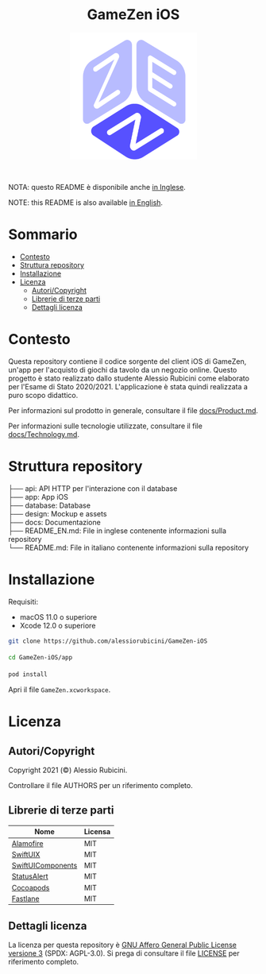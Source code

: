 <h1 align="center">GameZen iOS</h1>

<div align="center" style="padding-top: 5x; padding-bottom: 30px;">
	<img width="256" height="256" src=".github/logo.png">
</div>

NOTA: questo README è disponibile anche [in Inglese](README_EN.md).

NOTE: this README is also available [in English](README_EN.md).

# Sommario

- [Contesto](#contesto)
- [Struttura repository](#struttura-repository)
- [Installazione](#installazione)
- [Licenza](#licenza)
	- [Autori/Copyright](#autori/copyright)
	- [Librerie di terze parti](#librerie-di-terze-parti)
	- [Dettagli licenza](#dettagli-licenza)


# Contesto
Questa repository contiene il codice sorgente del client iOS di GameZen, un'app per l'acquisto di giochi da tavolo da un negozio online. Questo progetto è stato realizzato dallo studente Alessio Rubicini come elaborato per l'Esame di Stato 2020/2021. L'applicazione è stata quindi realizzata a puro scopo didattico.

Per informazioni sul prodotto in generale, consultare il file [docs/Product.md](docs/Product.md).

Per informazioni sulle tecnologie utilizzate, consultare il file [docs/Technology.md](docs/Technology.md).

# Struttura repository

├── api:                 API HTTP per l'interazione con il database<br>
├── app:                 App iOS<br>
├── database:            Database<br>
├── design:              Mockup e assets<br>
├── docs:                Documentazione<br>
├── README_EN.md:        File in inglese contenente informazioni sulla repository<br>
└── README.md:           File in italiano contenente informazioni sulla repository

# Installazione

Requisiti:
- macOS 11.0 o superiore
- Xcode 12.0 o superiore

```bash
git clone https://github.com/alessiorubicini/GameZen-iOS

cd GameZen-iOS/app

pod install
```

Apri il file `GameZen.xcworkspace`.


# Licenza

## Autori/Copyright

Copyright 2021 (©) Alessio Rubicini.

Controllare il file AUTHORS per un riferimento completo.


## Librerie di terze parti

| Nome                                                        | Licensa                   |
| ----------------------------------------------------------- | ------------------------- |
| [Alamofire](https://github.com/Alamofire/Alamofire)         | MIT                       |
| [SwiftUIX](https://github.com/SwiftUIX/SwiftUIX)			  | MIT                       |
| [SwiftUIComponents](https://github.com/alessiorubicini/SwiftUI-Components)                                    | MIT |
| [StatusAlert](https://github.com/LowKostKustomz/StatusAlert)			  | MIT                       |
| [Cocoapods](https://cocoapods.org/)                         | MIT                       |
| [Fastlane](https://fastlane.tools)                         | MIT                       |


## Dettagli licenza

La licenza per questa repository è [GNU Affero General Public License versione 3](https://www.gnu.org/licenses/agpl-3.0.html) (SPDX: AGPL-3.0). Si prega di consultare il file [LICENSE](LICENSE) per riferimento completo.